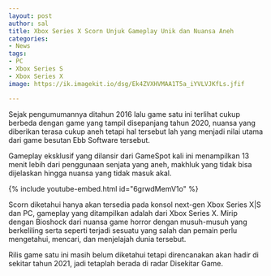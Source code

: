 ```yaml
---
layout: post
author: sal
title: Xbox Series X Scorn Unjuk Gameplay Unik dan Nuansa Aneh
categories:
- News
tags:
- PC
- Xbox Series S
- Xbox Series X
image: https://ik.imagekit.io/dsg/Ek4ZVXHVMAA1T5a_iYVLVJKfLs.jfif

---
```

Sejak pengumumannya ditahun 2016 lalu game satu ini terlihat cukup berbeda dengan game yang tampil disepanjang tahun 2020, nuansa yang diberikan terasa cukup aneh tetapi hal tersebut lah yang menjadi nilai utama dari game besutan Ebb Software tersebut.

Gameplay eksklusif yang dilansir dari GameSpot kali ini menampilkan 13 menit lebih dari penggunaan senjata yang aneh, makhluk yang tidak bisa dijelaskan hingga nuansa yang tidak masuk akal.

{% include youtube-embed.html id="6grwdMemV1o" %}

Scorn diketahui hanya akan tersedia pada konsol next-gen Xbox Series X|S dan PC, gameplay yang ditampilkan adalah dari Xbox Series X. Mirip dengan Bioshock dari nuansa game horror dengan musuh-musuh yang berkeliling serta seperti terjadi sesuatu yang salah dan pemain perlu mengetahui, mencari, dan menjelajah dunia tersebut.

Rilis game satu ini masih belum diketahui tetapi direncanakan akan hadir di sekitar tahun 2021, jadi tetaplah berada di radar Disekitar Game.